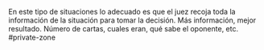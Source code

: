 En este tipo de situaciones lo adecuado es que el juez recoja toda la información de la situación para tomar la decisión. Más información, mejor resultado. Número de cartas, cuales eran, qué sabe el oponente, etc.
#private-zone 
